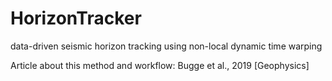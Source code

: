 # HorizonTracker
data-driven seismic horizon tracking using non-local dynamic time warping


Article about this method and workflow: Bugge et al., 2019 [Geophysics]

